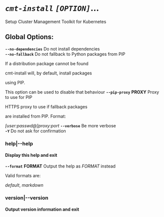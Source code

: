# ___`cmt-install`___ _`[OPTION]`_...

Setup Cluster Management Toolkit for Kubernetes

## Global Options:
  __`--no-dependencies`__
Do not install dependencies  
  __`--no-fallback`__
Do not fallback to Python packages from PIP  

If a distribution package cannot be found

cmt-install will, by default, install packages

using PIP.

This option can be used to disable that behaviour
  __`--pip-proxy`__ __PROXY__
Proxy to use for PIP  

HTTPS proxy to use if fallback packages

are installed from PIP. Format:

_[user:passwd@]proxy:port_
  __`--verbose`__
Be more verbose  
  __`-Y`__
Do not ask for confirmation  
  
  
### help|--help
#### Display this help and exit
  
  
  __`--format`__ __FORMAT__
  Output the help as _FORMAT_ instead  

  Valid formats are:

  _default_, _markdown_
### version|--version
#### Output version information and exit
  
  
